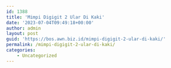 ```yaml
---
id: 1388
title: 'Mimpi Digigit 2 Ular Di Kaki'
date: '2023-07-04T09:49:18+00:00'
author: admin
layout: post
guid: 'https://bos.awn.biz.id/mimpi-digigit-2-ular-di-kaki/'
permalink: /mimpi-digigit-2-ular-di-kaki/
categories:
    - Uncategorized
---
```


